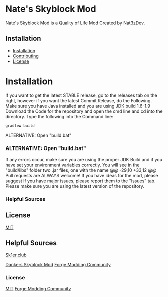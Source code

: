 # Nate's Skyblock Mod
Nate's Skyblock Mod is a Quality of Life Mod Created by Nat3zDev.

## Installation
* [Installation](#Installation)
* [Contributing](#Contributing)
* [License](#license)

# Installation
If you want to get the latest STABLE release, go to the releases tab on the right, however if you want the latest Commit Release, do the Following.
Make sure you have Java installed and you are using JDK build 1.6-1.9
Download the Code for the repository and open the cmd line and cd into the directory.
Type the following into the Command line:
```bash
gradlew build
```
ALTERNATIVE: Open "build.bat"
### ALTERNATIVE: Open "build.bat"

If any errors occur, make sure you are using the proper JDK Build and if you have set your environment variables correctly.
You will see in the "build/libs" folder two .jar files, one with the name
@@ -29,10 +33,12 @@ Pull requests are ALWAYS welcome! If you have ideas for the mod, please suggest
If you have major issues, please report them to the "Issues" tab.
Please make sure you are using the latest version of the repository.

### Helpful Sources
## License
[MIT](https://choosealicense.com/licenses/mit/)

## Helpful Sources
[Sk1er.club](https://sk1er.club/discord)

[Dankers Skyblock Mod](https://discord.gg/mxA7sSX9q3)
[Forge Modding Community](https://discord.gg/UvedJ9m)

### License
[MIT](https://choosealicense.com/licenses/mit/)
[Forge Modding Community](https://discord.gg/UvedJ9m)
